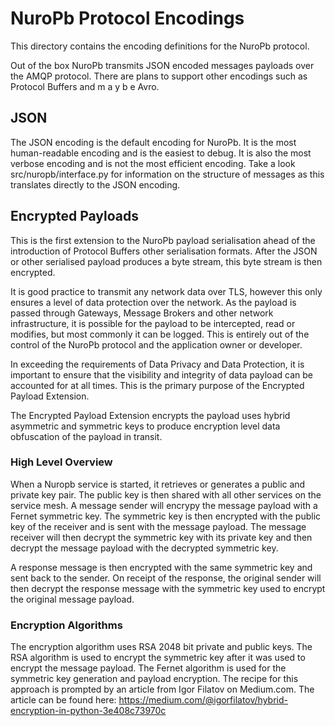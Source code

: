 # NuroPb Protocol Encodings
This directory contains the encoding definitions for the NuroPb protocol.

Out of the box NuroPb transmits JSON encoded messages payloads over the AMQP protocol. There are plans to
support other encodings such as Protocol Buffers and  m a y b e Avro.

## JSON
The JSON encoding is the default encoding for NuroPb. It is the most human-readable encoding and is the
easiest to debug. It is also the most verbose encoding and is not the most efficient encoding. Take a look
src/nuropb/interface.py for information on the structure of messages as this translates directly to the
JSON encoding.

## Encrypted Payloads
This is the first extension to the NuroPb payload serialisation ahead of the introduction of Protocol Buffers
other serialisation formats. After the JSON or other serialised payload produces a byte stream, this byte stream
is then encrypted. 

It is good practice to transmit any network data over TLS, however this only ensures a level of data protection 
over the network. As the payload is passed through Gateways, Message Brokers and other network infrastructure, 
it is possible for the payload to be intercepted, read or modifies, but most commonly it can be logged. This 
is entirely out of the control of the NuroPb protocol and the application owner or developer.

In  exceeding the requirements of Data Privacy and Data Protection, it is important to ensure that the 
visibility and integrity of data payload can be accounted for at all times. This is the primary purpose of the 
Encrypted Payload Extension. 

The Encrypted Payload Extension encrypts the payload uses hybrid asymmetric and symmetric keys to produce
encryption level data obfuscation of the payload in transit. 

### High Level Overview

When a Nuropb service is started, it retrieves or generates a public and private key pair. The public key is then 
shared with all other services on the service mesh. A message sender will encrypy the message payload with a 
Fernet symmetric key. The symmetric key is then encrypted with the public key of the receiver and is sent with 
the message payload. The message receiver will then decrypt the symmetric key with its private key and then decrypt 
the message payload with the decrypted symmetric key. 

A response message is then encrypted with the same symmetric key and sent back to the sender. On receipt of the 
response, the original sender will then decrypt the response message with the symmetric key used to encrypt the 
original message payload.

### Encryption Algorithms

The encryption algorithm uses RSA 2048 bit private and public keys. The RSA algorithm is used to encrypt the symmetric
key after it was used to encrypt the message payload. The Fernet algorithm is used for the symmetric key generation
and payload encryption. The recipe for this approach is prompted by an article from Igor Filatov on Medium.com. The 
article can be found here: https://medium.com/@igorfilatov/hybrid-encryption-in-python-3e408c73970c








